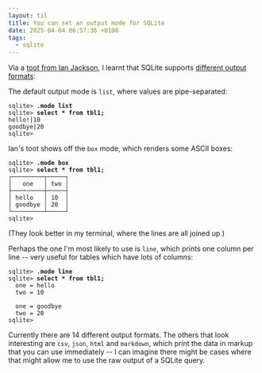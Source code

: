 ```yaml
---
layout: til
title: You can set an output mode for SQLite
date: 2025-04-04 06:57:36 +0100
tags:
  - sqlite
---
```

Via a [toot from Ian Jackson](https://tech.lgbt/@Diziet/114010058212633945), I learnt that SQLite supports [different output formats](https://sqlite.org/cli.html#changing_output_formats):

The default output mode is `list`, where values are pipe-separated:

<pre><code>sqlite&gt; <strong>.mode list</strong>
sqlite&gt; <strong>select * from tbl1;</strong>
hello!|10
goodbye|20
sqlite&gt;</code></pre>

Ian's toot shows off the `box` mode, which renders some ASCII boxes:

<pre><code>sqlite&gt; <strong>.mode box</strong>
sqlite&gt; <strong>select * from tbl1;</strong>
┌─────────┬─────┐
│   one   │ two │
├─────────┼─────┤
│ hello   │ 10  │
│ goodbye │ 20  │
└─────────┴─────┘
sqlite&gt;</code></pre>

(They look better in my terminal, where the lines are all joined up.)

Perhaps the one I'm most likely to use is `line`, which prints one column per line -- very useful for tables which have lots of columns:

<pre><code>sqlite&gt; <strong>.mode line</strong>
sqlite&gt; <strong>select * from tbl1;</strong>
  one = hello
  two = 10

  one = goodbye
  two = 20
sqlite&gt;</code></pre>

Currently there are 14 different output formats.
The others that look interesting are `csv`, `json`, `html` and `markdown`, which print the data in markup that you can use immediately -- I can imagine there might be cases where that might allow me to use the raw output of a SQLite query.
